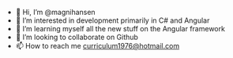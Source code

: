 - 👋 Hi, I’m @magnihansen
- 👀 I’m interested in development primarily in C# and Angular
- 🌱 I’m learning myself all the new stuff on the Angular framework
- 💞️ I’m looking to collaborate on Github
- 📫 How to reach me curriculum1976@hotmail.com

<!---
magnihansen/magnihansen is a ✨ special ✨ repository because its `README.md` (this file) appears on your GitHub profile.
You can click the Preview link to take a look at your changes.
--->
